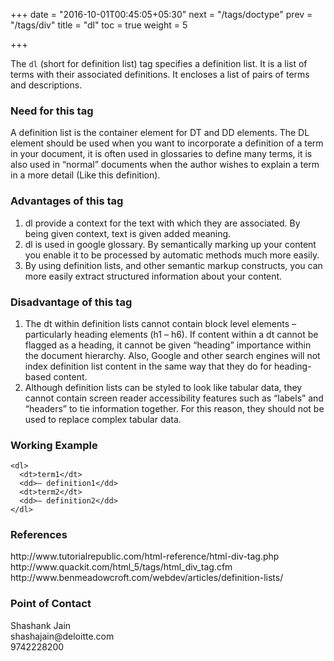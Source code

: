 +++
date = "2016-10-01T00:45:05+05:30"
next = "/tags/doctype"
prev = "/tags/div"
title = "dl"
toc = true
weight = 5

+++

The <code>dl</code> (short for definition list) tag specifies a definition list. It is a list of terms with their associated definitions. It encloses a list of pairs of terms and descriptions.

<h3>Need for this tag</h3>
A definition list is the container element for DT and DD elements. The DL element should be used when you want to incorporate a definition of a term in your document, it is often used in glossaries to define many terms, it is also used in “normal” documents when the author wishes to explain a term in a more detail (Like this definition).

<h3>Advantages of this tag</h3>
<ol>
  <li>dl provide a context for the text with which they are associated. By being given context, text is given added meaning.</li>
  <li>dl is used in google glossary. By semantically marking up your content you enable it to be processed by automatic methods much more easily.</li>
  <li>By using definition lists, and other semantic markup constructs, you can more easily extract structured information about your content.</li>
</ol>

<h3>Disadvantage of this tag</h3>
<ol>
  <li>The dt within definition lists cannot contain block level elements – particularly heading elements (h1 – h6). If content within a dt cannot be flagged as a heading, it cannot be given “heading” importance within the document hierarchy. Also, Google and other search engines will not index definition list content in the same way that they do for heading-based content.</li>

  <li>Although definition lists can be styled to look like tabular data, they cannot contain screen reader accessibility features such as “labels” and “headers” to tie information together. For this reason, they should not be used to replace complex tabular data.</li>
</ol>

<h3>Working Example</h3>

    <dl>
      <dt>term1</dt>
      <dd>– definition1</dd>
      <dt>term2</dt>
      <dd>– definition2</dd>
    </dl>

<h3>References</h3>
http://www.tutorialrepublic.com/html-reference/html-div-tag.php
<br>
http://www.quackit.com/html_5/tags/html_div_tag.cfm
<br>
http://www.benmeadowcroft.com/webdev/articles/definition-lists/
<h3>Point of Contact</h3>
Shashank Jain <br>
shashajain@deloitte.com <br>
9742228200
